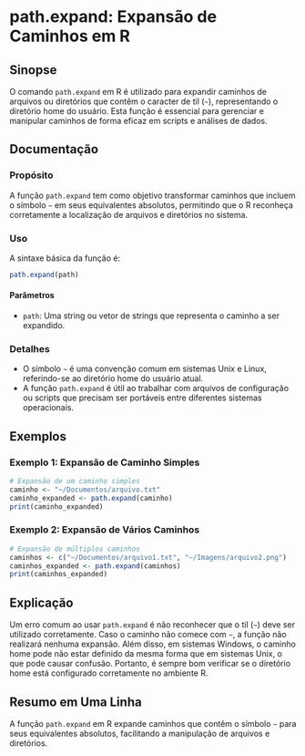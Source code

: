<!--
Meta Description: # path.expand: Expansão de Caminhos em R ## Sinopse O comando `path.expand` em R é utilizado para expandir caminhos de arquivos ou diretórios que cont...
Meta Keywords: path, expand, caminhos, que, caminho
-->

# path.expand: Expansão de Caminhos em R

## Sinopse
O comando `path.expand` em R é utilizado para expandir caminhos de arquivos ou diretórios que contêm o caracter de til (`~`), representando o diretório home do usuário. Esta função é essencial para gerenciar e manipular caminhos de forma eficaz em scripts e análises de dados.

## Documentação
### Propósito
A função `path.expand` tem como objetivo transformar caminhos que incluem o símbolo `~` em seus equivalentes absolutos, permitindo que o R reconheça corretamente a localização de arquivos e diretórios no sistema.

### Uso
A sintaxe básica da função é:
```R
path.expand(path)
```

#### Parâmetros
- `path`: Uma string ou vetor de strings que representa o caminho a ser expandido.

### Detalhes
- O símbolo `~` é uma convenção comum em sistemas Unix e Linux, referindo-se ao diretório home do usuário atual.
- A função `path.expand` é útil ao trabalhar com arquivos de configuração ou scripts que precisam ser portáveis entre diferentes sistemas operacionais.

## Exemplos
### Exemplo 1: Expansão de Caminho Simples
```R
# Expansão de um caminho simples
caminho <- "~/Documentos/arquivo.txt"
caminho_expanded <- path.expand(caminho)
print(caminho_expanded)
```

### Exemplo 2: Expansão de Vários Caminhos
```R
# Expansão de múltiplos caminhos
caminhos <- c("~/Documentos/arquivo1.txt", "~/Imagens/arquivo2.png")
caminhos_expanded <- path.expand(caminhos)
print(caminhos_expanded)
```

## Explicação
Um erro comum ao usar `path.expand` é não reconhecer que o til (`~`) deve ser utilizado corretamente. Caso o caminho não comece com `~`, a função não realizará nenhuma expansão. Além disso, em sistemas Windows, o caminho home pode não estar definido da mesma forma que em sistemas Unix, o que pode causar confusão. Portanto, é sempre bom verificar se o diretório home está configurado corretamente no ambiente R.

## Resumo em Uma Linha
A função `path.expand` em R expande caminhos que contêm o símbolo `~` para seus equivalentes absolutos, facilitando a manipulação de arquivos e diretórios.